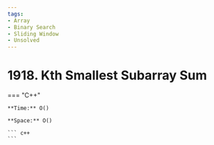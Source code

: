 ```yaml
---
tags:
- Array
- Binary Search
- Sliding Window
- Unsolved
---
```



# 1918. Kth Smallest Subarray Sum

=== "C++"

    **Time:** O()

    **Space:** O()

    ``` c++
    ```